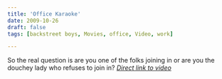 ```yaml
---
title: 'Office Karaoke'
date: 2009-10-26
draft: false
tags: [backstreet boys, Movies, office, Video, work]

---
```


 So the real question is are you one of the folks joining in or are you the douchey lady who refuses to join in? _[Direct link to video](http://www.youtube.com/watch?v=XWhUeAy35qc&feature=player_embedded)_